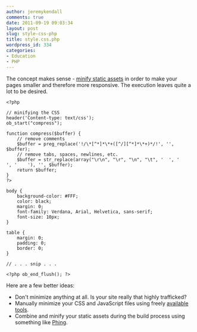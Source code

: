 ```yaml
---
author: jeremykendall
comments: true
date: 2011-09-19 09:03:34
layout: post
slug: style-css-php
title: style.css.php
wordpress_id: 334
categories:
- Education
- PHP
---
```


The concept makes sense - [minify static assets](http://en.wikipedia.org/wiki/Minification_(programming)) in order to make your pages smaller and therefore more responsive.  The execution leaves quite a lot to be desired.

```html+php
<?php

// minifying the CSS
header('Content-type: text/css');
ob_start("compress");
 
function compress($buffer) {
    // remove comments
    $buffer = preg_replace('!/\*[^*]*\*+([^/][^*]*\*+)*/!', '', $buffer);
    // remove tabs, spaces, newlines, etc.
    $buffer = str_replace(array("\r\n", "\r", "\n", "\t", '  ', '    ', '    '), '', $buffer);
    return $buffer;
}
?>

body {
    background-color: #FFF;
    color: black;
    margin: 0;
    font-family: Verdana, Arial, Helvetica, sans-serif;
    font-size: 10px;
}

table {
    margin: 0;
    padding: 0;
    border: 0;
}

// . . . snip . . .

<?php ob_end_flush(); ?>
```

Here are a few better ideas:
	
* Don't minimize anything at all. Is your site really that highly trafficked?
* Manually minimize your CSS and JavaScript files using freely [available](http://www.ventio.se/tools/minify-css/) [tools](http://www.refresh-sf.com/yui/).
* Combine and minify your static assets during the build process using something like [Phing](http://www.phing.info/trac/).
